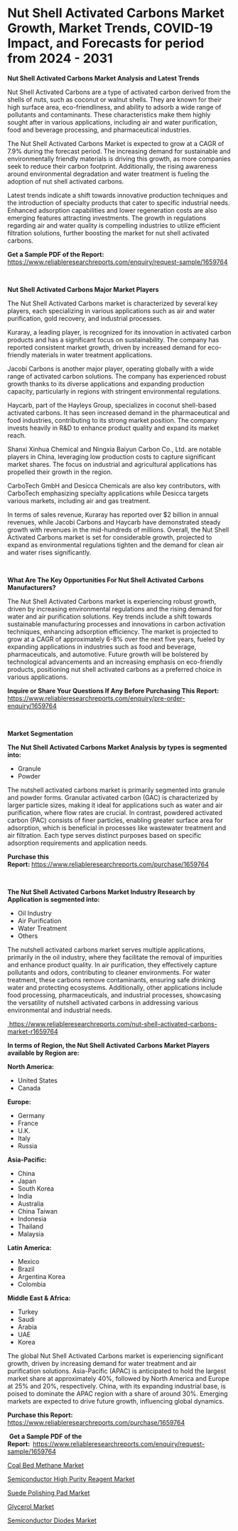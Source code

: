 <p><h1>Nut Shell Activated Carbons Market Growth, Market Trends, COVID-19 Impact, and Forecasts for period from 2024 - 2031</h1></p><p><strong>Nut Shell Activated Carbons Market Analysis and Latest Trends</strong></p>
<p><p>Nut Shell Activated Carbons are a type of activated carbon derived from the shells of nuts, such as coconut or walnut shells. They are known for their high surface area, eco-friendliness, and ability to adsorb a wide range of pollutants and contaminants. These characteristics make them highly sought after in various applications, including air and water purification, food and beverage processing, and pharmaceutical industries.</p><p>The Nut Shell Activated Carbons Market is expected to grow at a CAGR of 7.9% during the forecast period. The increasing demand for sustainable and environmentally friendly materials is driving this growth, as more companies seek to reduce their carbon footprint. Additionally, the rising awareness around environmental degradation and water treatment is fueling the adoption of nut shell activated carbons.</p><p>Latest trends indicate a shift towards innovative production techniques and the introduction of specialty products that cater to specific industrial needs. Enhanced adsorption capabilities and lower regeneration costs are also emerging features attracting investments. The growth in regulations regarding air and water quality is compelling industries to utilize efficient filtration solutions, further boosting the market for nut shell activated carbons.</p></p>
<p><strong>Get a Sample PDF of the Report:&nbsp;</strong> <a href="https://www.reliableresearchreports.com/enquiry/request-sample/1659764?utm_campaign=32&utm_medium=2&utm_source=Github&utm_content=ia&utm_term=28092024&utm_id=nut-shell-activated-carbons">https://www.reliableresearchreports.com/enquiry/request-sample/1659764</a></p>
<p>&nbsp;</p>
<p><strong>Nut Shell Activated Carbons Major Market Players</strong></p>
<p><p>The Nut Shell Activated Carbons market is characterized by several key players, each specializing in various applications such as air and water purification, gold recovery, and industrial processes. </p><p>Kuraray, a leading player, is recognized for its innovation in activated carbon products and has a significant focus on sustainability. The company has reported consistent market growth, driven by increased demand for eco-friendly materials in water treatment applications.</p><p>Jacobi Carbons is another major player, operating globally with a wide range of activated carbon solutions. The company has experienced robust growth thanks to its diverse applications and expanding production capacity, particularly in regions with stringent environmental regulations.</p><p>Haycarb, part of the Hayleys Group, specializes in coconut shell-based activated carbons. It has seen increased demand in the pharmaceutical and food industries, contributing to its strong market position. The company invests heavily in R&D to enhance product quality and expand its market reach.</p><p>Shanxi Xinhua Chemical and Ningxia Baiyun Carbon Co., Ltd. are notable players in China, leveraging low production costs to capture significant market shares. The focus on industrial and agricultural applications has propelled their growth in the region.</p><p>CarboTech GmbH and Desicca Chemicals are also key contributors, with CarboTech emphasizing specialty applications while Desicca targets various markets, including air and gas treatment. </p><p>In terms of sales revenue, Kuraray has reported over $2 billion in annual revenues, while Jacobi Carbons and Haycarb have demonstrated steady growth with revenues in the mid-hundreds of millions. Overall, the Nut Shell Activated Carbons market is set for considerable growth, projected to expand as environmental regulations tighten and the demand for clean air and water rises significantly.</p></p>
<p>&nbsp;</p>
<p><strong>What Are The Key Opportunities For Nut Shell Activated Carbons Manufacturers?</strong></p>
<p><p>The Nut Shell Activated Carbons market is experiencing robust growth, driven by increasing environmental regulations and the rising demand for water and air purification solutions. Key trends include a shift towards sustainable manufacturing processes and innovations in carbon activation techniques, enhancing adsorption efficiency. The market is projected to grow at a CAGR of approximately 6-8% over the next five years, fueled by expanding applications in industries such as food and beverage, pharmaceuticals, and automotive. Future growth will be bolstered by technological advancements and an increasing emphasis on eco-friendly products, positioning nut shell activated carbons as a preferred choice in various applications.</p></p>
<p><strong>Inquire or Share Your Questions If Any Before Purchasing This Report:</strong> <a href="https://www.reliableresearchreports.com/enquiry/pre-order-enquiry/1659764?utm_campaign=32&utm_medium=2&utm_source=Github&utm_content=ia&utm_term=28092024&utm_id=nut-shell-activated-carbons">https://www.reliableresearchreports.com/enquiry/pre-order-enquiry/1659764</a></p>
<p>&nbsp;</p>
<p><strong>Market Segmentation</strong></p>
<p><strong>The Nut Shell Activated Carbons Market Analysis by types is segmented into:</strong></p>
<p><ul><li>Granule</li><li>Powder</li></ul></p>
<p><p>The nutshell activated carbons market is primarily segmented into granule and powder forms. Granular activated carbon (GAC) is characterized by larger particle sizes, making it ideal for applications such as water and air purification, where flow rates are crucial. In contrast, powdered activated carbon (PAC) consists of finer particles, enabling greater surface area for adsorption, which is beneficial in processes like wastewater treatment and air filtration. Each type serves distinct purposes based on specific adsorption requirements and application needs.</p></p>
<p><strong>Purchase this Report:&nbsp;</strong><a href="https://www.reliableresearchreports.com/purchase/1659764?utm_campaign=32&utm_medium=2&utm_source=Github&utm_content=ia&utm_term=28092024&utm_id=nut-shell-activated-carbons">https://www.reliableresearchreports.com/purchase/1659764</a></p>
<p>&nbsp;</p>
<p><strong>The Nut Shell Activated Carbons Market Industry Research by Application is segmented into:</strong></p>
<p><ul><li>Oil Industry</li><li>Air Purification</li><li>Water Treatment</li><li>Others</li></ul></p>
<p><p>The nutshell activated carbons market serves multiple applications, primarily in the oil industry, where they facilitate the removal of impurities and enhance product quality. In air purification, they effectively capture pollutants and odors, contributing to cleaner environments. For water treatment, these carbons remove contaminants, ensuring safe drinking water and protecting ecosystems. Additionally, other applications include food processing, pharmaceuticals, and industrial processes, showcasing the versatility of nutshell activated carbons in addressing various environmental and industrial needs.</p></p>
<p><a href="https://www.reliableresearchreports.com/nut-shell-activated-carbons-market-r1659764?utm_campaign=32&utm_medium=2&utm_source=Github&utm_content=ia&utm_term=28092024&utm_id=nut-shell-activated-carbons">&nbsp;https://www.reliableresearchreports.com/nut-shell-activated-carbons-market-r1659764</a></p>
<p><strong>In terms of Region, the Nut Shell Activated Carbons Market Players available by Region are:</strong></p>
<p>
    <p> <strong> North America: </strong>
        <ul>
            <li>United States</li>
            <li>Canada</li>
        </ul>
        </p> 
    <p> <strong> Europe: </strong>
        <ul>
            <li>Germany</li>
            <li>France</li>
            <li>U.K.</li>
            <li>Italy</li>
            <li>Russia</li>
        </ul>
        </p> 
    <p> <strong> Asia-Pacific: </strong>
        <ul>
            <li>China</li>
            <li>Japan</li>
            <li>South Korea</li>
            <li>India</li>
            <li>Australia</li>
            <li>China Taiwan</li>
            <li>Indonesia</li>
            <li>Thailand</li>
            <li>Malaysia</li>
        </ul>
        </p> 
    <p> <strong> Latin America: </strong>
        <ul>
            <li>Mexico</li>
            <li>Brazil</li>
            <li>Argentina Korea</li>
            <li>Colombia</li>
        </ul>
        </p> 
    <p> <strong> Middle East & Africa: </strong>
        <ul>
            <li>Turkey</li>
            <li>Saudi</li>
            <li>Arabia</li>
            <li>UAE</li>
            <li>Korea</li>
        </ul>
    </p>
    </p>
<p><p>The global Nut Shell Activated Carbons market is experiencing significant growth, driven by increasing demand for water treatment and air purification solutions. Asia-Pacific (APAC) is anticipated to hold the largest market share at approximately 40%, followed by North America and Europe at 25% and 20%, respectively. China, with its expanding industrial base, is poised to dominate the APAC region with a share of around 30%. Emerging markets are expected to drive future growth, influencing global dynamics.</p></p>
<p><strong>Purchase this Report: </strong><a href="https://www.reliableresearchreports.com/purchase/1659764?utm_campaign=32&utm_medium=2&utm_source=Github&utm_content=ia&utm_term=28092024&utm_id=nut-shell-activated-carbons">https://www.reliableresearchreports.com/purchase/1659764</a></p>
<p>&nbsp;<strong>Get a Sample PDF of the Report:&nbsp;&nbsp;</strong><a href="https://www.reliableresearchreports.com/enquiry/request-sample/1659764?utm_campaign=32&utm_medium=2&utm_source=Github&utm_content=ia&utm_term=28092024&utm_id=nut-shell-activated-carbons">https://www.reliableresearchreports.com/enquiry/request-sample/1659764</a></p>
<p><strong></strong></p>
<p><p><a href="https://www.linkedin.com/pulse/coal-bed-methane-market-investigation-industry-evolution-forecast-mp0re?utm_campaign=32&utm_medium=2&utm_source=Github&utm_content=ia&utm_term=28092024&utm_id=nut-shell-activated-carbons">Coal Bed Methane Market</a></p><p><a href="https://github.com/BesaLoshi2000/Market-Research-Report-List-1/blob/main/semiconductor-high-purity-reagent-market.md?utm_campaign=32&utm_medium=2&utm_source=Github&utm_content=ia&utm_term=28092024&utm_id=nut-shell-activated-carbons">Semiconductor High Purity Reagent Market</a></p><p><a href="https://github.com/JakirUddin651/Market-Research-Report-List-1/blob/main/suede-polishing-pad-market.md?utm_campaign=32&utm_medium=2&utm_source=Github&utm_content=ia&utm_term=28092024&utm_id=nut-shell-activated-carbons">Suede Polishing Pad Market</a></p><p><a href="https://www.linkedin.com/pulse/glycerol-market-evolution-global-trends-regional-dynamics-2024-3q3pe?utm_campaign=32&utm_medium=2&utm_source=Github&utm_content=ia&utm_term=28092024&utm_id=nut-shell-activated-carbons">Glycerol Market</a></p><p><a href="https://issuu.com/reportprime-2/docs/semiconductor-diodes-market-size-20_4b4d8a7c833d3d?utm_campaign=32&utm_medium=2&utm_source=Github&utm_content=ia&utm_term=28092024&utm_id=nut-shell-activated-carbons">Semiconductor Diodes Market</a></p></p>